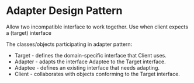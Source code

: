 # Adapter Design Pattern

Allow two incompatible interface to work together.
Use when client expects a (target) interface

The classes/objects participating in adapter pattern:
* Target - defines the domain-specific interface that Client uses.
* Adapter - adapts the interface Adaptee to the Target interface.
* Adaptee - defines an existing interface that needs adapting.
* Client - collaborates with objects conforming to the Target interface.